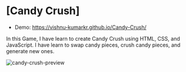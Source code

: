 
# [Candy Crush]

- Demo: https://vishnu-kumarkr.github.io/Candy-Crush/
  
In this Game, I have learn to create Candy Crush using HTML, CSS, and JavaScript. I have learn to swap candy pieces, crush candy pieces, and generate new ones.

![candy-crush-preview](https://github.com/Vishnu-KumarKR/Candy-Crush/assets/145751614/5779136b-1b52-4778-be7b-913271a11c38)
